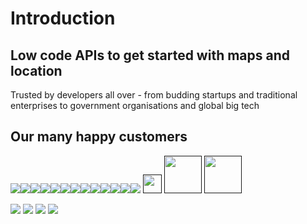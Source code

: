 # Introduction
## Low code APIs to get started with maps and location

Trusted by developers all over - from budding startups and traditional
enterprises to government organisations and global big tech

## Our many happy customers

![](https://www.mapmyindia.com/api/img/logos1/PhonePe.png)![](https://about.mappls.com/images/client_logo/amazon-a.svg)![](https://www.mapmyindia.com/api/img/logos1/delhivery.png)![](https://www.mapmyindia.com/api/img/logos1/hdfc.png)![](https://www.mapmyindia.com/api/img/logos1/TVS.png)![](https://www.mapmyindia.com/api/img/logos1/Paytm.png)![](https://about.mappls.com/images/client_logo/mcdonalds-01.svg)![](https://www.mapmyindia.com/api/img/logos1/ICICI-Pru.png)![](https://about.mappls.com/images/client_logo/honda.svg)![](https://www.mapmyindia.com/api/img/logos1/Sensel.png)![](https://www.mapmyindia.com/api/img/logos1/TATA-MOTORS.png)![](https://www.mapmyindia.com/api/img/logos1/Wipro.png)![](https://cdn-public.mappls.com/about-mappls/assets/images/client_logo/mahindra.svg)  [<img src="https://about.mappls.com/images/original/avis_logo-01.svg" height="30"/>]()    [<img src="https://about.mappls.com/images/client_logo/CBDT.svg" height="60"/>]()   [<img src="https://about.mappls.com/images/client_logo/finance.png" height="60"/> </p>]()  ![](https://cdn-public.mappls.com/about-mappls/assets/customer/images/umang.png)  ![](https://cdn-public.mappls.com/about-mappls/assets/customer/images/com_logo/bajaj-logo.svg)  ![](https://about.mappls.com/customer/images/com_logo/finserv_logo.svg)  ![](https://cdn-public.mappls.com/about-mappls/assets/customer/images/gstn.png)
